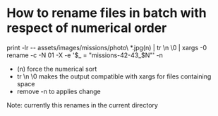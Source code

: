 # How to rename files in batch with respect of numerical order

print -lr -- assets/images/missions/photo\ *.jpg(n) | tr \\n \\0 | xargs -0 rename -c -N 01 -X -e '$_ = "missions-42-43_$N"' -n

- (n) force the numerical sort
- tr \\n \0 makes the output compatible with xargs for files containing space
- remove -n to applies change

Note: currently this renames in the current directory


